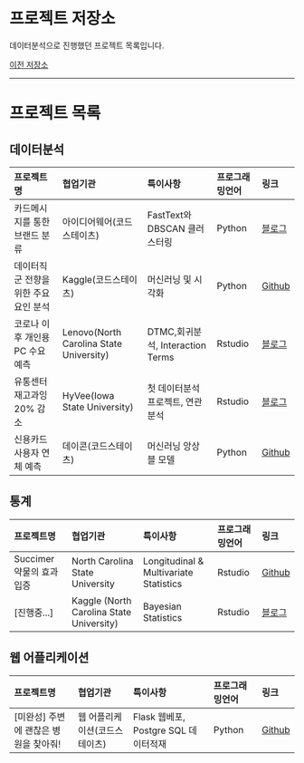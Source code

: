 # 프로젝트 저장소

데이터분석으로 진행했던 프로젝트 목록입니다.

[이전 저장소](https://github.com/xper100/Project_raw)

---

# 프로젝트 목록

## 데이터분석
|프로젝트명|협업기관|특이사항|프로그래밍언어|링크|
|:---|:---|:---|:---|:---|
|카드메시지를 통한 브랜드 분류 | 아이디어웨어(코드스테이츠) | FastText와 DBSCAN 클러스터링 | Python | [블로그](https://xper100.tistory.com/59)
|데이터직군 전향을 위한 주요요인 분석 | Kaggle(코드스테이츠)| 머신러닝 및 시각화 | Python | [Github](https://github.com/xper100/Projects/tree/main/HR_analytics)
|코로나 이후 개인용 PC 수요예측 | Lenovo(North Carolina State University)  | DTMC,회귀분석, Interaction Terms | Rstudio | [블로그](https://xper100.tistory.com/14)
|유통센터 재고과잉 20% 감소 | HyVee(Iowa State University) | 첫 데이터분석 프로젝트, 연관분석 | Rstudio | [블로그](https://xper100.tistory.com/3?category=922205)
|신용카드 사용자 연체 예측 | 데이콘(코드스테이츠) | 머신러닝 앙상블 모델 | Python | [Github](https://github.com/xper100/Projects/tree/main/creditcard_overdue)

## 통계

프로젝트명|협업기관|특이사항|프로그래밍언어|링크|
|:---|:---|:---|:---|:---|
| Succimer 약물의 효과 입증 | North Carolina State University | Longitudinal & Multivariate Statistics | Rstudio | [Github](https://github.com/xper100/Projects/tree/main/succimer_dose)
| [진행중...] | Kaggle (North Carolina State University) | Bayesian Statistics | Rstudio | [블로그]()

## 웹 어플리케이션
프로젝트명|협업기관|특이사항|프로그래밍언어|링크|
|:---|:---|:---|:---|:---|
| [미완성] 주변에 괜찮은 병원을 찾아줘!  | 웹 어플리케이션(코드스테이츠) | Flask 웹베포, Postgre SQL 데이터적재| Python | [Github](https://github.com/xper100/search_hospital)




